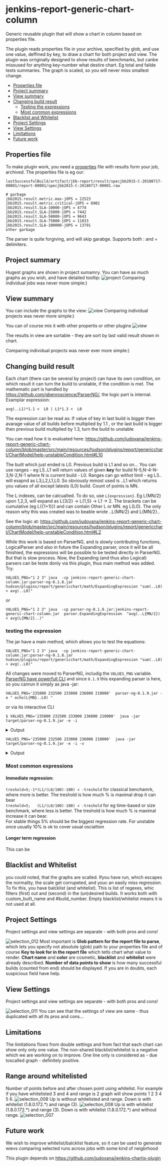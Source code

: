 # jenkins-report-generic-chart-column
Generic reusable plugin that will show a chart in column based on properties file.

The plugin reads properties file in your archive, specified by glob, and use one value, deffined by key, to draw a chart for both project and view. The plugin was orriginally designed to show results of benchmarks, but canbe missused for anything key-number what destire chart. Eg total and failde tests summaries. The graph is scaled, so you will never miss smallest change.

* [Properties file](#properties-file)
* [Project summary](#project-summary)
* [View summary](#view-summary)
* [Changing build result](#changing-build-result)
  * [Testing the expressions](#testing-the-expression)
  * [Most common expressions](#most-common-expressions)
* [Blacklist and Whitelist](#blacklist-and-whitelist)
* [Project Settings](#project-settings)
* [View Settings](#view-settings)
* [Limitations](#limitations)
* [Future work](#future-work)

## Properties file
To make plugin work, you need a [properties](https://en.wikipedia.org/wiki/.properties) file with results form your job, archived. The properties  file is eg our:
```
lastSuccessfulBuild/artifact/jbb-report/result/specjbb2015-C-20180717-00001/report-00001/specjbb2015-C-20180717-00001.raw 
```
```
# garbage
jbb2015.result.metric.max-jOPS = 22523
jbb2015.result.metric.critical-jOPS = 8902
jbb2015.result.SLA-10000-jOPS = 4774
jbb2015.result.SLA-25000-jOPS = 7442
jbb2015.result.SLA-50000-jOPS = 9643
jbb2015.result.SLA-75000-jOPS = 11833
jbb2015.result.SLA-100000-jOPS = 13791
other garbage
```
The parser is quite forgiving, and will skip garabge. Supports both : and = delimiters.

## Project summary
Hugest graphs are shown in project sumamry.  You can have as much graphs as you wish, and have detailed tooltip:
![project](https://user-images.githubusercontent.com/2904395/43015881-2747cb3a-8c51-11e8-9ccf-c6b4a0189e61.png)
Comparing individual jobs was never more simple:)

## View summary
You can include the graphs to the view:
![view](https://user-images.githubusercontent.com/2904395/43015883-278a339e-8c51-11e8-8656-5165b455d8ef.png)
Comparing individual projects was never more simple:)

You can of course mix it with other propertis or other plugins
![view](https://user-images.githubusercontent.com/2904395/43015875-21c739fc-8c51-11e8-9026-c84127628634.png)

The results in view are sortable - they are sort by last valid result shown in chart.

Comparing individual projects was never ever more simple:)

## Changing build result
Each chart (there can be several by project) can have its own  condition, on which result it can turn the build to unstable, if the condition is met.
The mathematic part is handled by https://github.com/gbenroscience/ParserNG/, the logic part is internal. Examplar expression:
```
avg(..L1)*1.1 <  L0 | L1*1.3 <  L0
```
The expression can be read as: If value of key in last build is bigger then avarage value of all builds before multiplied by 1.1 , or  the last build is bigger then previous build multiplied by 1.3, turn the build to unstable

You can read how it is evaluated here: https://github.com/judovana/jenkins-report-generic-chart-column/blob/master/src/main/resources/hudson/plugins/report/genericchart/ChartModel/help-unstableCondition.html#L10

The built which just ended is L0.  Previous build is L1 and so on... You can use ranges - eg L5..L1 will return values of given **key** for build N-5,N-4-N-3,N-2,N-1  where N is current build - L0.  Ranges can go withot limit - eg L3..  will exapnd as L3,L2,L1,L0. So obviously mmost used is ..L1 which returns you values  of all except latests (L0) build. Count of points is MN.

The L indexes, can be calcualted. To do so, use `L{expression}`. Eg L{MN/2} upon 1,2,3, will expand as L{3/2} -> L{1,5} -> L1 -> 2. The brackets can be  cumulative (eg L{{1+1}}) and can contain Other L or MN. eg L{L0}. The only reason why this was created was to beable wrote ..L{MN/2} and L{MN/2}..

See the logic at: https://github.com/judovana/jenkins-report-generic-chart-column/blob/master/src/main/resources/hudson/plugins/report/genericchart/ChartModel/help-unstableCondition.html#L2

While this work is based on ParserNG, and is slowly contributing functions, LogicalParser and also in future the Expanding parser, once it will be all finishied, the expressions will be possible to be tested directly in ParserNG.
But that is slow process. Now, the Expanding (and thus also Logical) parsers can be teste donly via this plugin, thus main method was added. Try:
```
VALUES_PNG="1 2 3" java  -cp jenkins-report-generic-chart-column.jar:parser-ng-0.1.8.jar  hudson/plugins/report/genericchart/math/ExpandingExpression "sum(..L0) < avg(..L0)"
```
or
```
VALUES_PNG="1 2 3" java  -cp parser-ng-0.1.8.jar:jenkins-report-generic-chart-column.jar  parser.ExpandingExpression  "avg(..L{MN/2}) < avg(L{MN/2}..)"
```

### testing the expression
The jar have a main method, which allows you to test the equations:
```
VALUES_PNG="1 2 3" java  -cp jenkins-report-generic-chart-column.jar:parser-ng-0.1.8.jar  hudson/plugins/report/genericchart/math/ExpandingExpression "sum(..L0) < avg(..L0)"
```
All changes were  moved to ParserNG, includig the `VALUES_PNG` variable. [ParserNG have powerfull CLI](https://github.com/gbenroscience/ParserNG#using-parserng-as-commandline-tool) and since `0.1.9` this expanding parser is here, so you canrun it simply as java -jar:
```
VALUES_PNG='235000 232500 233000 236000 210000'  parser-ng-0.1.9.jar -e " echo(L{MN}..L0) " 
```
or via its interactive CLI
```
$ VALUES_PNG='235000 232500 233000 236000 210000'  java -jar target/parser-ng-0.1.9.jar -e -i
```
<details> <summary>Output</summary>

 ```
Welcome To ParserNG Command Line
Math Question 1:
______________________________________________________
 echo(L0..L{MN})
Answer
______________________________________________________
210000 236000 233000 232500 235000
Math Question 2:
______________________________________________________
 echo(L{MN}..L0)
Answer
______________________________________________________
235000 232500 233000 236000 210000
```
</details>

```
VALUES_PNG='235000 232500 233000 236000 210000'  java -jar target/parser-ng-0.1.9.jar -e -i -v
```
<details> <summary>Output</summary>

 ```
Welcome To ParserNG Command Line

Math Question 1:
______________________________________________________
L1<L2
L1<L2
Expression : L1<L2
Upon       : 235000,232500,233000,236000,210000
As         : Ln...L1,L0
MN         = 5
Expanded as: 236000<233000
236000<233000
  brackets: 236000<233000
      evaluating logical: 236000<233000
        evaluating comparison: 236000<233000
          evaluating math: 236000
          is: 236000
          evaluating math: 233000
          is: 233000
        ... 236000 < 233000
        is: false
      is: false
  false
is: false
Answer
______________________________________________________
```
</details>
 
### Most common expressions
#### Immediate regression:
`treshold=5;-1*(L1/(L0/100)-100) < -treshold` for classical benchamrk, where more is better. The treshold is how much % is maximal drop it can bear<br/>
`treshold=5;   (L1/(L0/100)-100) < -treshold` for eg time-based or size benchmark, where less is better. The treshold is how much % is maximal increase it can bear.<br/>
For stable things 5% should be the biggest regression rate. For  unstable once usually 10% is ok to cover usual oscialtion 
#### Longer term regression
This can be 

## Blacklist and Whitelist
you could noted, that the graphs are scalled.  Ifyou have run, which escapes the normality, the scale get corrupeted, and youc an easily miss regression. To fix this, you have balcklist (and whitelist). This is list of regexes,  whic filters (first) out and (second) in the (un)desired builds. It works both with custom_built_name and #build_number. Empty blacklist/whitelist means it is not used at all.

## Project Settings
Project settings and view settings are separate - with both pros and cons!

![selection_012](https://user-images.githubusercontent.com/11722903/48773059-8b53ba00-ecc6-11e8-84eb-c0bbdc7774c4.png)
Most important is **Glob pattern for the report file to parse**, which lets you specify not absolute (glob) path to your properties file and of course **Key to look for in the report file** which tetls chart what value to render.  **Chart name** and **color** are  cosmetic, **blacklist** and **whitelist** were already described.  **Number of data points to show** is how many successful builds (counted from end) should be displayed.  If you are in doubts, each suspicious field have help.

## View Settings
Project settings and view settings are separate - with both pros and cons!

![selection_011](https://user-images.githubusercontent.com/11722903/48773095-a292a780-ecc6-11e8-9759-f0d4900fdc33.png)
You can see that the settings of view are same - thus duplicated with all its pros and cons...

## Limitations

The limitations flows from double settings and from fact that each chart can show only only one value. The non-shared blacklist/whitelist is a negative which we are working on to improve. One line only is considered as - due toscalled graph - definitely positive.

## Range around whitelisted

Number of points before and after chosen point using whitelist. For example if you have whitelisted 3 and 4 and range is 2 graph will show points 1 2 3 4 5 6.
![selection_008](https://user-images.githubusercontent.com/11722903/48713596-08bcf300-ec11-11e8-9894-4e8445d612f9.png)
Up is without whitelisted and range. Down is with whitelist (1.8.0.172.\*) and range (3).
![selection_008](https://user-images.githubusercontent.com/11722903/48712892-37d26500-ec0f-11e8-92be-62acf31c6bdd.png)
Up is with whitelist (1.8.0.172.\*) and range (3). Down is with whitelist (1.8.0.172.\*) and without range.
![selection_007](https://user-images.githubusercontent.com/11722903/48713581-fe9af480-ec10-11e8-898f-3ac208b809a8.png)
## Future work
We wish to improve whitelist/balcklist feature, so it can be used to generate wievs comparing selected runs across jobs with some kind of neigbrhood

This plugin depends on https://github.com/judovana/jenkins-chartjs-plugin
